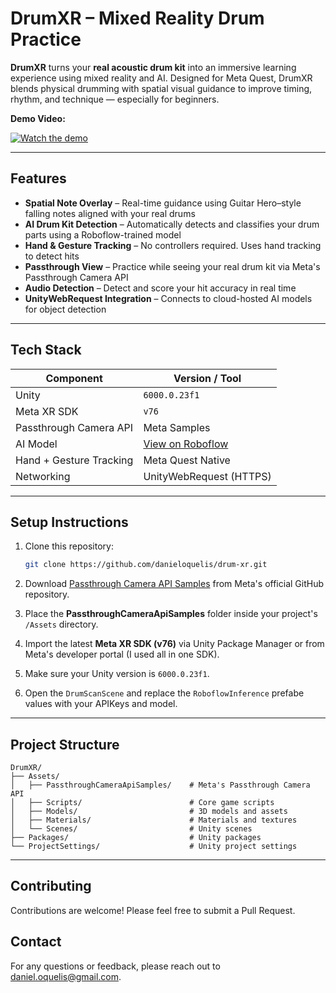 # DrumXR – Mixed Reality Drum Practice

**DrumXR** turns your **real acoustic drum kit** into an immersive learning experience using mixed reality and AI. Designed for Meta Quest, DrumXR blends physical drumming with spatial visual guidance to improve timing, rhythm, and technique — especially for beginners.

**Demo Video:**  

[![Watch the demo](https://img.youtube.com/vi/IjbBZS-Sz-A/0.jpg)](https://www.youtube.com/watch?v=IjbBZS-Sz-A)

---

## Features

- **Spatial Note Overlay** – Real-time guidance using Guitar Hero–style falling notes aligned with your real drums
- **AI Drum Kit Detection** – Automatically detects and classifies your drum parts using a Roboflow-trained model
- **Hand & Gesture Tracking** – No controllers required. Uses hand tracking to detect hits
- **Passthrough View** – Practice while seeing your real drum kit via Meta's Passthrough Camera API
- **Audio Detection** – Detect and score your hit accuracy in real time
- **UnityWebRequest Integration** – Connects to cloud-hosted AI models for object detection

---

## Tech Stack

| Component               | Version / Tool                                                         |
| ----------------------- | ---------------------------------------------------------------------- |
| Unity                   | `6000.0.23f1`                                                          |
| Meta XR SDK             | `v76`                                                                  |
| Passthrough Camera API  | Meta Samples                                                           |
| AI Model                | [View on Roboflow](https://universe.roboflow.com/drum-detection-zyt48) |
| Hand + Gesture Tracking | Meta Quest Native                                                      |
| Networking              | UnityWebRequest (HTTPS)                                                |

---

## Setup Instructions

1. Clone this repository:

   ```bash
   git clone https://github.com/danieloquelis/drum-xr.git
   ```

2. Download [Passthrough Camera API Samples](https://github.com/oculus-samples/Unity-PassthroughCameraApiSamples) from Meta's official GitHub repository.

3. Place the **PassthroughCameraApiSamples** folder inside your project's `/Assets` directory.

4. Import the latest **Meta XR SDK (v76)** via Unity Package Manager or from Meta's developer portal (I used all in one SDK).

5. Make sure your Unity version is `6000.0.23f1`.

6. Open the `DrumScanScene` and replace the `RoboflowInference` prefabe values with your APIKeys and model.

---

## Project Structure

```
DrumXR/
├── Assets/
│   ├── PassthroughCameraApiSamples/    # Meta's Passthrough Camera API
│   ├── Scripts/                        # Core game scripts
│   ├── Models/                         # 3D models and assets
│   ├── Materials/                      # Materials and textures
│   └── Scenes/                         # Unity scenes
├── Packages/                           # Unity packages
└── ProjectSettings/                    # Unity project settings
```

---

## Contributing

Contributions are welcome! Please feel free to submit a Pull Request.

## Contact

For any questions or feedback, please reach out to [daniel.oquelis@gmail.com](mailto:daniel.oquelis@gmail.com).
